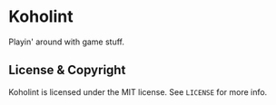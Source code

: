 # Koholint

Playin' around with game stuff.

## License & Copyright

Koholint is licensed under the MIT license. See `LICENSE` for more info.
